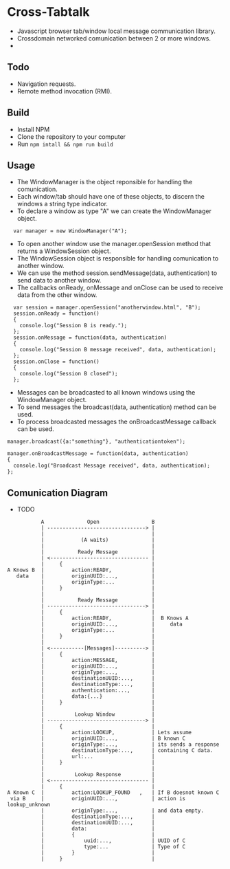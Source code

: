 # Cross-Tabtalk
 - Javascript browser tab/window local message communication library.
 - Crossdomain networked comunication between 2 or more windows.
 - 

## Todo
- Navigation requests.
- Remote method invocation (RMI).

## Build
 - Install NPM
 - Clone the repository to your computer
 - Run ```npm intall && npm run build```

## Usage
 - The WindowManager is the object reponsible for handling the comunication.
 - Each window/tab should have one of these objects, to discern the windows a string type indicator.
 - To declare a window as type "A" we can create the WindowManager object.

```
  var manager = new WindowManager("A");
```

 - To open another window use the manager.openSession method that returns a WindowSession object.
 - The WindowSession object is responsible for handling comunication to another window.
 - We can use the method session.sendMessage(data, authentication) to send data to another window.
 - The callbacks onReady, onMessage and onClose can be used to receive data from the other window.

```
  var session = manager.openSession("anotherwindow.html", "B");
  session.onReady = function()
  {
    console.log("Session B is ready.");
  };
  session.onMessage = function(data, authentication)
  {
    console.log("Session B message received", data, authentication);
  };
  session.onClose = function()
  {
    console.log("Session B closed");
  };
```

 - Messages can be broadcasted to all known windows using the WindowManager object.
 - To send messages the broadcast(data, authentication) method can be used.
 - To process broadcasted messages the onBroadcastMessage callback can be used.

```
manager.broadcast({a:"something"}, "authenticationtoken");

manager.onBroadcastMessage = function(data, authentication)
{
  console.log("Broadcast Message received", data, authentication);
};
```

## Comunication Diagram
 - TODO

```
           A              Open                 B
           | --------------------------------> |
           |                                   |
           |            (A waits)              |
           |                                   |
           |           Ready Message           |
           | <-------------------------------- |
           |     {                             |
A Knows B  |         action:READY,             |
   data    |         originUUID:...,           |
           |         originType:...            |
           |     }                             |
           |                                   |
           |           Ready Message           |
           | --------------------------------> |
           |     {                             |
           |         action:READY,             |  B Knows A
           |         originUUID:...,           |     data
           |         originType:...            |
           |     }                             |
           |                                   |
           | <-----------[Messages]----------> |
           |     {                             |
           |         action:MESSAGE,           | 
           |         originUUID:...,           |
           |         originType:...,           |
           |         destinationUUID:...,      |
           |         destinationType:...,      |
           |         authentication:...,       |
           |         data:{...}                |
           |     }                             | 
           |                                   |
           |          Lookup Window            |
           | --------------------------------> |
           |     {                             |
           |         action:LOOKUP,            | Lets assume 
           |         originUUID:...,           | B known C
           |         originType:...,           | its sends a response
           |         destinationType:...,      | containing C data.
           |         url:...                   |
           |     }                             |
           |                                   |
           |          Lookup Response          |
           | <-------------------------------- |
           |     {                             |
A Known C  |         action:LOOKUP_FOUND   ,   | If B doesnot known C
 via B     |         originUUID:...,           | action is lookup_unknown
           |         originType:...,           | and data empty.
           |         destinationType:...,      |
           |         destinationUUID:...,      |
           |         data:                     |
           |         {                         |
           |             uuid:...,             | UUID of C
           |             type:...              | Type of C
           |         }                         |
           |     }                             |
           
```
